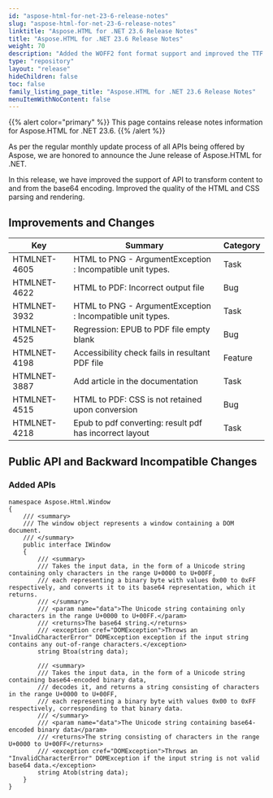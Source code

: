 ```yaml
---
id: "aspose-html-for-net-23-6-release-notes"
slug: "aspose-html-for-net-23-6-release-notes"
linktitle: "Aspose.HTML for .NET 23.6 Release Notes"
title: "Aspose.HTML for .NET 23.6 Release Notes"
weight: 70
description: "Added the WOFF2 font format support and improved the TTF font's features support. Improved the quality of the HTML parsing and rendering."
type: "repository"
layout: "release"
hideChildren: false
toc: false
family_listing_page_title: "Aspose.HTML for .NET 23.6 Release Notes"
menuItemWithNoContent: false
---
```

{{% alert color="primary" %}}
This page contains release notes information for Aspose.HTML for .NET 23.6.
{{% /alert %}}

As per the regular monthly update process of all APIs being offered by Aspose, we are honored to announce the June release of Aspose.HTML for .NET.

In this release, we have improved the support of API to transform content to and from the base64 encoding. Improved the quality of the HTML and CSS parsing and rendering.

## **Improvements and Changes**

| **Key**      | **Summary**                                                                            | **Category** |
| ------------ | -------------------------------------------------------------------------------------- | ------------ |
| HTMLNET-4605 | HTML to PNG - ArgumentException : Incompatible unit types. |    Task       |
| HTMLNET-4622 | HTML to PDF: Incorrect output file |   Bug        |
| HTMLNET-3932 | HTML to PNG - ArgumentException : Incompatible unit types. |   Task       |
| HTMLNET-4525 | Regression: EPUB to PDF file empty blank | Bug          |
| HTMLNET-4198 | Accessibility check fails in resultant PDF file |     Feature       |
| HTMLNET-3887 | Add article in the documentation | Task |
| HTMLNET-4515 | HTML to PDF: CSS is not retained upon conversion | Bug |
| HTMLNET-4218 | Epub to pdf converting: result pdf has incorrect layout| Task |

## **Public API and Backward Incompatible Changes**

### **Added APIs**

```
namespace Aspose.Html.Window
{
    /// <summary>
    /// The window object represents a window containing a DOM document.
    /// </summary>
    public interface IWindow
	{
	    /// <summary>
        /// Takes the input data, in the form of a Unicode string containing only characters in the range U+0000 to U+00FF,
        /// each representing a binary byte with values 0x00 to 0xFF respectively, and converts it to its base64 representation, which it returns.
        /// </summary>
        /// <param name="data">The Unicode string containing only characters in the range U+0000 to U+00FF.</param>
        /// <returns>The base64 string.</returns>
        /// <exception cref="DOMException">Throws an "InvalidCharacterError" DOMException exception if the input string contains any out-of-range characters.</exception>
	    string Btoa(string data);

		/// <summary>
        /// Takes the input data, in the form of a Unicode string containing base64-encoded binary data,
        /// decodes it, and returns a string consisting of characters in the range U+0000 to U+00FF,
        /// each representing a binary byte with values 0x00 to 0xFF respectively, corresponding to that binary data.
        /// </summary>
        /// <param name="data">The Unicode string containing base64-encoded binary data</param>
        /// <returns>The string consisting of characters in the range U+0000 to U+00FF</returns>
        /// <exception cref="DOMException">Throws an "InvalidCharacterError" DOMException if the input string is not valid base64 data.</exception>
        string Atob(string data);
    }
}
```
